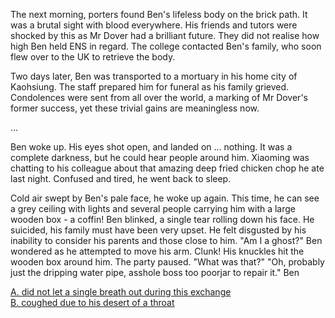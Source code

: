 The next morning, porters found Ben's lifeless body on the brick path. It was a brutal sight with blood everywhere. His friends and tutors were shocked by this as Mr Dover had a brilliant future. They did not realise how high Ben held ENS in regard. The college contacted Ben's family, who soon flew over to the UK to retrieve the body.

Two days later, Ben was transported to a mortuary in his home city of Kaohsiung. The staff prepared him for funeral as his family grieved. Condolences were sent from all over the world, a marking of Mr Dover's former success, yet these trivial gains are meaningless now. 

...

Ben woke up. His eyes shot open, and landed on ... nothing. It was a complete darkness, but he could hear people around him. Xiaoming was chatting to his colleague about that amazing deep fried chicken chop he ate last night. Confused and tired, he went back to sleep.

Cold air swept by Ben's pale face, he woke up again. This time, he can see a grey ceiling with lights and several people carrying him with a large wooden box - a coffin! Ben blinked, a single tear rolling down his face. He suicided, his family must have been very upset. He felt disgusted by his inability to consider his parents and those close to him. "Am I a ghost?" Ben wondered as he attempted to move his arm. Clunk! His knuckles hit the wooden box around him. The party paused. "What was that?" "Oh, probably just the dripping water pipe, asshole boss too poorjar to repair it." Ben

[A. did not let a single breath out during this exchange](glorytodover.md) \
[B. coughed due to his desert of a throat](testsubject.md)

